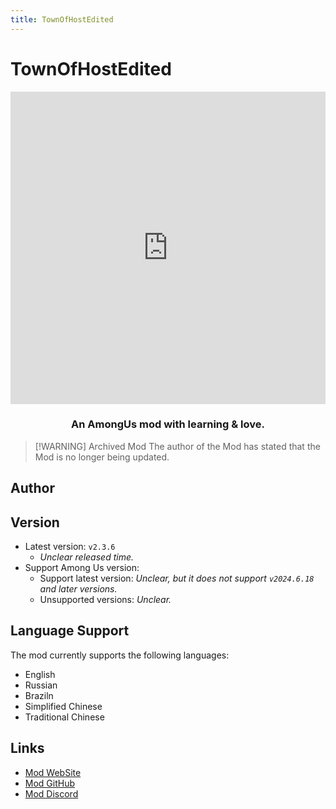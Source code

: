 ```yaml
---
title: TownOfHostEdited
---
```

# TownOfHostEdited <Badge type="warning" text="Archived Mod" />

<iframe src="https://player.bilibili.com/player.html?isOutside=true&aid=527037322&bvid=BV1TM411T7UW&cid=1137124236&p=1&high_quality=1&danmaku=0" scrolling="no" border="0" frameborder="no" framespacing="0" width="100%" height="500px" allowfullscreen="false" ></iframe>

<div align="center">
<h3>An AmongUs mod with learning & love.</h3>
</div>

> [!WARNING] Archived Mod
> The author of the Mod has stated that the Mod is no longer being updated.

<script setup>
import { VPTeamMembers } from 'vitepress/theme'

const members = [
  {
    avatar: '/Image/KARPED1EM.png',
    name: 'KARPED1EM',
    title: 'Developer',
    links: [
      { icon: 'github', link: 'https://github.com/KARPED1EM' },
    ]
  }
]

</script>

## Author

<div align="center">
<VPTeamMembers size="small" :members="members" />
</div>

## Version
- Latest version: `v2.3.6`
  - *Unclear released time.*
- Support Among Us version:
    - Support latest version: *Unclear, but it does not support `v2024.6.18` and later versions.*
    - Unsupported versions: *Unclear.*

## Language Support
The mod currently supports the following languages:
- English
- Russian
- Braziln
- Simplified Chinese
- Traditional Chinese

## Links

- [Mod WebSite](https://tohe.cc)
- [Mod GitHub](https://github.com/KARPED1EM/TownOfNext/tree/TOHE)
- [Mod Discord](https://discord.gg/hkk2p9ggv4)